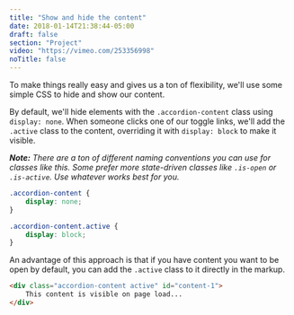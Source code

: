 ```yaml
---
title: "Show and hide the content"
date: 2018-01-14T21:38:44-05:00
draft: false
section: "Project"
video: "https://vimeo.com/253356998"
noTitle: false
---
```


To make things really easy and gives us a ton of flexibility, we'll use some simple CSS to hide and show our content.

By default, we'll hide elements with the `.accordion-content` class using `display: none`. When someone clicks one of our toggle links, we'll add the `.active` class to the content, overriding it with `display: block` to make it visible.

***Note:*** *There are a ton of different naming conventions you can use for classes like this. Some prefer more state-driven classes like `.is-open` or `.is-active`. Use whatever works best for you.*

```css
.accordion-content {
	display: none;
}

.accordion-content.active {
	display: block;
}
```

An advantage of this approach is that if you have content you want to be open by default, you can add the `.active` class to it directly in the markup.

```html
<div class="accordion-content active" id="content-1">
	This content is visible on page load...
</div>
```